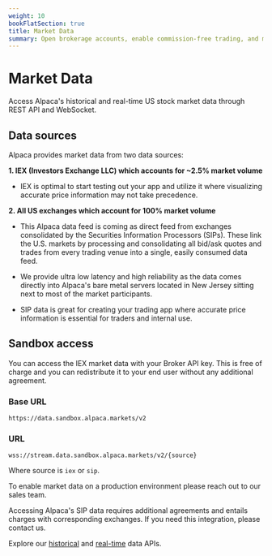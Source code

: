 ```yaml
---
weight: 10
bookFlatSection: true
title: Market Data
summary: Open brokerage accounts, enable commission-free trading, and manage the ongoing user experience with Alpaca Broker API
---
```


# Market Data

Access Alpaca's historical and real-time US stock market data through REST API and WebSocket.

## Data sources

Alpaca provides market data from two data sources:

**1. IEX (Investors Exchange LLC) which accounts for ~2.5% market volume**

* IEX is optimal to start testing out your app and utilize it where visualizing accurate price information may not take precedence.

**2. All US exchanges which account for 100% market volume**

* This Alpaca data feed is coming as direct feed from exchanges consolidated by the Securities Information Processors (SIPs). These link the U.S. markets by processing and consolidating all bid/ask quotes and trades from every trading venue into a single, easily consumed data feed.


* We provide ultra low latency and high reliability as the data comes directly into Alpaca's bare metal servers located in New Jersey sitting next to most of the market participants. 


* SIP data is great for creating your trading app where accurate price information is essential for traders and internal use. 


## Sandbox access

You can access the IEX market data with your Broker API key. This is free of charge and you can redistribute it to your end user without any additional agreement.

### Base URL

`https://data.sandbox.alpaca.markets/v2`

### URL

`wss://stream.data.sandbox.alpaca.markets/v2/{source}`

Where source is `iex` or `sip`.

To enable market data on a production environment please reach out to our sales team.

Accessing Alpaca's SIP data requires additional agreements and entails charges with corresponding exchanges. If you need this integration, please contact us.

Explore our [historical](https://alpaca.markets/docs/broker/market-data/historical/) and [real-time](https://alpaca.markets/docs/broker/docs/market-data/realtime/) data APIs.
